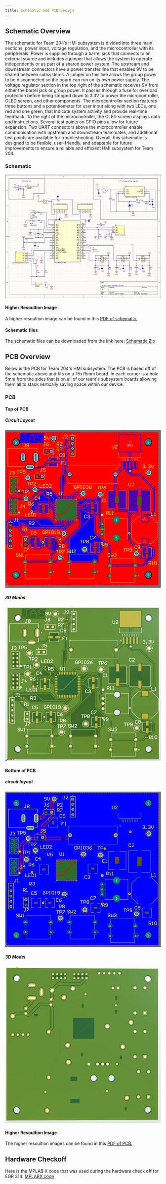 ```yaml
---
title: Schematic and PCB Design
---
```


## Schematic Overview

The schematic for Team 204’s HMI subsystem is divided into three main sections: power input, voltage regulation, and the microcontroller with its peripherals. Power is supplied through a barrel jack that connects to an external source and includes a jumper that allows the system to operate independently or as part of a shared power system. The upstream and downstream connectors have a power transfer line that enables 9V to be shared between subsystems. A jumper on this line allows the group power to be disconnected so the board can run on its own power supply. The voltage regulator section in the top right of the schematic receives 9V from either the barrel jack or group power. It passes through a fuse for overload protection before being stepped down to 3.3V to power the microcontroller, OLED screen, and other components. The microcontroller section features three buttons and a potentiometer for user input along with two LEDs, one red and one green, that indicate system activity and provide real-time feedback. To the right of the microcontroller, the OLED screen displays data and instructions. Several test points on GPIO pins allow for future expansion. Two UART connectors above the microcontroller enable communication with upstream and downstream teammates, and additional test points are available for troubleshooting. Overall, this schematic is designed to be flexible, user-friendly, and adaptable for future improvements to ensure a reliable and efficient HMI subsystem for Team 204.

### Schematic
![Schematic](HMI_Schematic2.png)

#### Higher Resoultion Image
A higher resoultion image can be found in this [PDF of schematic.](HMI_Subsystem2.pdf)

#### Schematic files

The schematic files can be downloaded from the link here: [Schematic Zip](https://www.dropbox.com/scl/fi/lnm1utdm0yzn3qb9dphyw/EGR314_HMISUBSYSTEM.zip?rlkey=dj3gsipfo2gkfl5x8bmlxaddv&st=7hvunlyk&dl=0)

## PCB Overview
Below is the PCB for Team 204's HMI subsystem. The PCB is based off of the schematic above and fits on a 75x75mm board. In each corner is a hole 5mm from the sides that is on all of our team's subsystem boards allowing them all to stack vertically saving space within our device. 
### PCB 
#### Top of PCB
##### Circuit Layout
![PCB Top circuit layout](PCB-Front.png)
##### 3D Model
![PCB Top 3D model](PCB3D-Front.png)

#### Bottom of PCB
##### circuit layout
![PCB Bottom circuit layout](PCB-Back.png)
##### 3D Model
![PCB Bottom 3D model](PCB3D-Back.png)

#### Higher Resoultion Image
The higher resoultion images can be found in this [PDF of PCB.](PCB-DRC.pdf)


## Hardware Checkoff
Here is the MPLAB X code that was used during the hardware check off for EGR 314: [MPLABX code](https://www.dropbox.com/scl/fi/91cyozhdhvmmobfj77a31/HMI_Subsystem.zip?rlkey=9dbhrdpma1x2am8hrusf7jjrw&st=pglavevd&dl=0)


